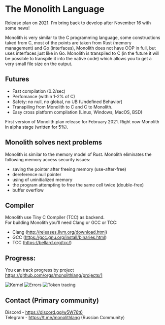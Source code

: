 # The Monolith Language
Release plan on 2021. I'm bring back to develop after November 16 with some news!

Monolith is very similar to the C programming language, some constructions taked from C, most of the points are taken from Rust (memory management) and Go (interfaces), Monolith does not have OOP in full, but uses interfaces just like in Go. Monolith is transpiled to C (in the future it will be possible to transpile it into the native code) which allows you to get a very small file size on the output.

## Futures
* Fast compilation (0.2/sec)
* Perfomance (within 1-2% of C)
* Safety: no null, no global, no UB (Undefined Behavior)
* Transpiling from Monolith to C and C to Monolith.
* Easy cross platform compilation (Linux, Windows, MacOS, BSD)

First version of Monolith plan release for February 2021. Right now Monolith in alpha stage (written for 5%).

## Monolith solves next problems
Monolith is similar to the memory model of Rust. Monolith eliminates the following memory access security issues:
- saving the pointer after freeing memory (use-after-free)
- dereference null pointer
- using of uninitialized memory
- the program attempting to free the same cell twice (double-free)
- buffer overflow

## Compiler
Monolith use Tiny C Compiler (TCC) as backend.<br>
For building Monolith you'll need Clang or GCC or TCC:
* Clang (http://releases.llvm.org/download.html) 
* GCC (https://gcc.gnu.org/install/binaries.html)
* TCC (https://bellard.org/tcc/)

## Progress:
You can track progress by project https://github.com/orgs/monolithlang/projects/1<br>

![Kernel](https://cdn.discordapp.com/attachments/274567887623159808/623438386891587584/unknown.png)
![Errors](https://cdn.discordapp.com/attachments/274567887623159808/623448684079742987/unknown.png)
![Token tracing](https://cdn.discordapp.com/attachments/274567887623159808/623449038464876545/unknown.png)

## Contact (Primary community)
Discord  - https://discord.gg/w5W76t6<br>
Telegram - https://t.me/monolithlang (Russian Community)
